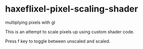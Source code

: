 # haxeflixel-pixel-scaling-shader
multiplying pixels with gl

This is an attempt to scale pixels up using custom shader code.

Press f key to toggle between unscaled and scaled.